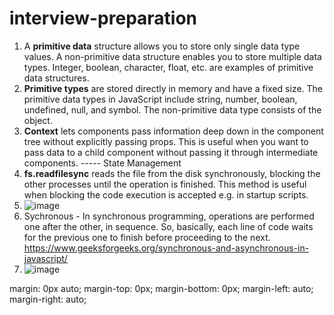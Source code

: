 # interview-preparation
1. A **primitive data** structure allows you to store only single data type values. A non-primitive data structure enables you to store multiple data types. Integer, boolean, character, float, etc. are examples of primitive data structures.
2. **Primitive types** are stored directly in memory and have a fixed size.  The primitive data types in JavaScript include string, number, boolean, undefined, null, and symbol. The non-primitive data type consists of the object.
3. **Context** lets components pass information deep down in the component tree without explicitly passing props. This is useful when you want to pass data to a child component without passing it through intermediate components. ----- State Management
4. **fs.readfilesync** reads the file from the disk synchronously, blocking the other processes until the operation is finished. This method is useful when blocking the code execution is accepted e.g. in startup scripts.
5. ![image](https://github.com/user-attachments/assets/e280f958-d5db-41c4-8ae1-c0c209d8507f)
6. Sychronous - In synchronous programming, operations are performed one after the other, in sequence. So, basically, each line of code waits for the previous one to finish before proceeding to the next.
   https://www.geeksforgeeks.org/synchronous-and-asynchronous-in-javascript/
8. ![image](https://github.com/user-attachments/assets/a6762eba-4132-4b0f-b90a-12b1130fa17c)

margin: 0px auto;
margin-top: 0px;
margin-bottom: 0px;
margin-left: auto;
margin-right: auto;



